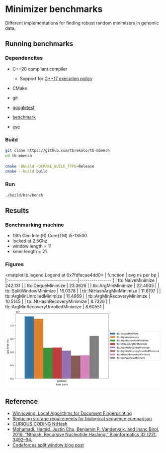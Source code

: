 # Minimizer benchmarks
Different implementations for finding robust random minimizers in genomic data.

## Running benchmarks

### Dependencites
- C++20 compliant compiler
  - Support for [C++17 execution policy](https://en.cppreference.com/w/cpp/algorithm/execution_policy_tag_t)
- CMake
- git

- [googletest](https://github.com/google/googletest)
- [benchmark](https://github.com/google/benchmark)
- [eve](https://github.com/jfalcou/eve)

### Build
```bash
git clone https://github.com/tbrekalo/tb-mbench
cd tb-mbench

cmake -Bbuild -DCMAKE_BUILD_TYPE=Release
cmake --build build
```

### Run
```bash
./build/bin/bench
```

## Results

### Benchmarking machine
- 13th Gen Intel(R) Core(TM) i5-13500
- locked at 2.5Ghz
- window length = 11
- kmer length = 21

### Figures
<matplotlib.legend.Legend at 0x7fdfecae4dd0>
| function                           |   avg ns per bp |
|:-----------------------------------|----------------:|
| tb::NaiveMinimize                  |       242.131   |
| tb::DequeMinimize                  |        23.3626  |
| tb::ArgMinMinimize                 |        22.4935  |
| tb::SplitWindowMinimize            |        16.0378  |
| tb::NtHashArgMinMinimize           |        11.6197  |
| tb::ArgMinUnrolledMinimize         |        11.4869  |
| tb::ArgMinRecoveryMinimize         |        10.5145  |
| tb::NtHashRecoveryMinimize         |         8.7326  |
| tb::ArgMinRecoveryUnrolledMinimize |         8.60551 |
![](misc/perf.png)

## Reference
- [Winnowing: Local Algorithms for Document Fingerprinting](http://dx.doi.org/10.1145/872769.872770)
- [Reducing storage requirements for biological sequence comparison](https://doi.org/10.1093/bioinformatics/bth408)
- [CURIOUS CODING NtHash](https://curiouscoding.nl/posts/nthash/)
- [Mohamadi, Hamid, Justin Chu, Benjamin P. Vandervalk, and Inanc Birol. 2016. “Nthash: Recursive Nucleotide Hashing.” Bioinformatics 32 (22): 3492–94.](http://dx.doi.org/10.1093/bioinformatics/btw397)
- [Codeforces split window blog post](https://codeforces.com/blog/entry/71687)